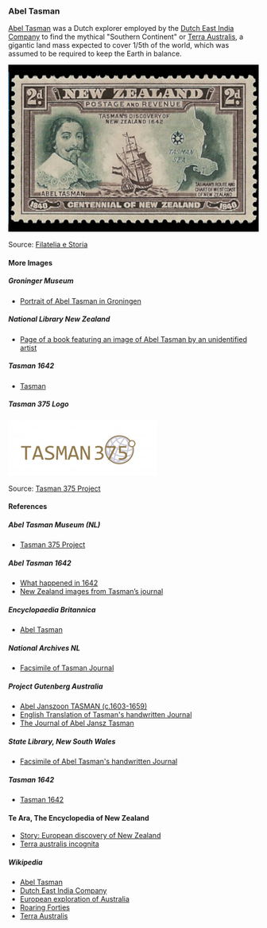 ### Abel Tasman

[Abel Tasman][TASMAN] was a Dutch explorer employed by the
[Dutch East India Company][VOC] to find the mythical
"Southern Continent" or [Terra Australis][TERRA_AUSTRALIS],
a gigantic land mass expected to cover 1/5th of the world,
which was assumed to be required to keep the Earth in balance.

![Tasman's Discovery of New Zealand, Centennial of New Zealand Stamp, 1940](pictures/15x10cm-abel-tasman-stamp.jpg)

Source: [Filatelia e Storia](https://filateliaestoria.weebly.com/trivial/il-navigatore-olandese-abel-tasman-scopre-la-nuova-zelanda)

#### More Images

##### Groninger Museum

* [Portrait of Abel Tasman in Groningen](https://www.groningermuseum.nl/en/art/exhibitions/portrait-abel-tasman-comes-home-groningen)

##### National Library New Zealand

* [Page of a book featuring an image of Abel Tasman by an unidentified artist](https://natlib.govt.nz/records/23244422?search%5Bi%5D%5Busage%5D=Unknown&search%5Bil%5D%5Bsubject%5D=Tasman%2C+Abel+Janszoon%2C+1603%3F-1659%3F&search%5Bpath%5D=photos)

##### Tasman 1642

* [Tasman](http://tasman1642.com.au/#tasman)

##### Tasman 375 Logo

![Tasman 375 Logo](pictures/tasman375.jpg)

Source: [Tasman 375 Project](https://tasman375.groningen.nl/en/over-tasman-375)

#### References

##### Abel Tasman Museum (NL)

* [Tasman 375 Project](https://tasman375.groningen.nl/en/over-tasman-375)

##### Abel Tasman 1642

* [What happened in 1642](http://abeltasman.org.nz/what-happened-in-1642/)
* [New Zealand images from Tasman’s journal](http://abeltasman.org.nz/images/)

##### Encyclopaedia Britannica

* [Abel Tasman](https://www.britannica.com/biography/Abel-Tasman)

##### National Archives NL

* [Facsimile of Tasman Journal](https://www.nationaalarchief.nl/en/research/archive/1.11.01.01/inventory?inventarisnr=121&activeTab=gahetnascans)

##### Project Gutenberg Australia

* [Abel Janszoon TASMAN (c.1603-1659)](http://gutenberg.net.au/pages/tasman.html)
* [English Translation of Tasman's handwritten Journal](http://gutenberg.net.au/ebooks06/0600571h.html#journal)
* [The Journal of Abel Jansz Tasman](http://gutenberg.net.au/ebooks04/0400771.txt)

##### State Library, New South Wales

* [Facsimile of Abel Tasman's handwritten Journal](http://archival.sl.nsw.gov.au/Details/archive/110320645)

##### Tasman 1642

* [Tasman 1642](http://tasman1642.com.au/)

#### Te Ara, The Encyclopedia of New Zealand

* [Story: European discovery of New Zealand](https://teara.govt.nz/en/european-discovery-of-new-zealand)
* [Terra australis incognita](https://teara.govt.nz/en/zoomify/1403/terra-australis-incognita)

##### Wikipedia

* [Abel Tasman][TASMAN]
* [Dutch East India Company][VOC]
* [European exploration of Australia](https://en.wikipedia.org/wiki/European_exploration_of_Australia)
* [Roaring Forties][ROARING40s]
* [Terra Australis][TERRA_AUSTRALIS]

[GIANTS]: https://tasman375.groningen.nl/en/reisverslagen/wonen-hier-reuzen
[MORE_LAND]: http://sixboats.co.nz/more-land/
[ROARING40s]: https://en.wikipedia.org/wiki/Roaring_Forties
[TASMAN]: https://en.wikipedia.org/wiki/Abel_Tasman
[TASMAN_SHIPS]: http://abeltasman.org.nz/articles-research/heemskerck-zeehaen/
[TERRA_AUSTRALIS]: https://en.wikipedia.org/wiki/Terra_Australis
[VOC]: https://en.wikipedia.org/wiki/Dutch_East_India_Company

